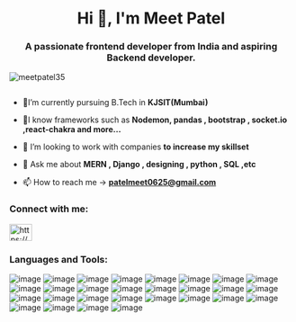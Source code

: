 <h1 align="center">Hi 👋, I'm Meet Patel</h1>
<h3 align="center">A passionate frontend developer from India and aspiring Backend developer.</h3>

<p align="left"> <img src="https://komarev.com/ghpvc/?username=meetpatel35&label=Profile%20views&color=0e75b6&style=flat" alt="meetpatel35" /> </p>

<p align="left"> <a href="https://twitter.com/" target="blank"><img src="https://img.shields.io/twitter/follow/?logo=twitter&style=for-the-badge" alt="" /></a> </p>

- 📖I’m currently pursuing B.Tech in **KJSIT(Mumbai)**

- 🔖I know frameworks such as **Nodemon, pandas , bootstrap , socket.io ,react-chakra and more...**

- 🔭 I’m looking to work with companies **to increase my skillset**

- 💬 Ask me about **MERN , Django , designing , python , SQL ,etc**

- 📫 How to reach me -> **patelmeet0625@gmail.com**

<h3 align="left">Connect with me:</h3>
<p align="left">
<a href="https://linkedin.com/in/https://www.linkedin.com/in/meet-patel-0a9ba825a" target="blank"><img align="center" src="https://raw.githubusercontent.com/rahuldkjain/github-profile-readme-generator/master/src/images/icons/Social/linked-in-alt.svg" alt="https://www.linkedin.com/in/meet-patel-0a9ba825a" height="30" width="40" /></a>
</p>

<h3 align="left">Languages and Tools:</h3>

![image](https://github.com/YashLoriya02/YashLoriya02/assets/143203752/2190be2d-18d6-49f7-95e1-adb80ec363ca) 
  ![image](https://github.com/YashLoriya02/YashLoriya02/assets/143203752/01572bb3-2b59-49c6-a2e5-e5ed02b452fd)
  ![image](https://github.com/YashLoriya02/YashLoriya02/assets/143203752/e1c178fa-524c-4cb5-a858-6a7700013924)
  ![image](https://github.com/YashLoriya02/YashLoriya02/assets/143203752/865139ef-0e15-4a63-834f-156c2fbfe4ac)
  ![image](https://github.com/YashLoriya02/YashLoriya02/assets/143203752/e8a48dc8-350d-4dc2-93ee-5ff49b4991ad)
  ![image](https://github.com/YashLoriya02/YashLoriya02/assets/143203752/7105e7e0-626f-4551-9387-703bc61f5659)
  ![image](https://github.com/YashLoriya02/YashLoriya02/assets/143203752/cae5c369-85e0-4416-932b-2abf73e98f8c)
  ![image](https://github.com/YashLoriya02/YashLoriya02/assets/143203752/5f576d2a-3d19-45d1-84e6-a954988cfa65)
  ![image](https://github.com/YashLoriya02/YashLoriya02/assets/143203752/0baed8d1-2516-4033-9b94-78df08fe096d)
  ![image](https://github.com/YashLoriya02/YashLoriya02/assets/143203752/e2643438-3934-449f-8519-342291670501)
  ![image](https://github.com/YashLoriya02/YashLoriya02/assets/143203752/4e8c9b99-842c-4b9f-a69b-1f6aa1c2fceb)
  ![image](https://github.com/YashLoriya02/YashLoriya02/assets/143203752/6c796ffb-90ac-405d-8164-75ad78905e28)
  ![image](https://github.com/YashLoriya02/YashLoriya02/assets/143203752/2461585e-3a1a-4e20-9f81-7c57bdde748d)
  ![image](https://github.com/YashLoriya02/YashLoriya02/assets/143203752/0c85d0cd-869f-459e-afc5-2ded579c4653)
  ![image](https://github.com/YashLoriya02/YashLoriya02/assets/143203752/8522df02-de63-4fec-9121-24e74582438b)
  ![image](https://github.com/YashLoriya02/YashLoriya02/assets/143203752/445b10f9-36d2-402a-98b4-0a66e3402382)
  ![image](https://github.com/YashLoriya02/YashLoriya02/assets/143203752/63eb6f95-63d6-4356-95d0-1d93ad0ae461)
  ![image](https://github.com/YashLoriya02/YashLoriya02/assets/143203752/9083b747-1f24-4ee7-babe-e3cf3878c87f)
  ![image](https://github.com/YashLoriya02/YashLoriya02/assets/143203752/12d48388-552d-4dba-85ee-857dc6027ff8)
  ![image](https://github.com/YashLoriya02/YashLoriya02/assets/143203752/71bf416e-8c75-40bc-8711-ff831dbee14b)
  ![image](https://github.com/YashLoriya02/YashLoriya02/assets/143203752/4d655d06-d797-48da-aca8-619a1a1fef6b)
  ![image](https://github.com/YashLoriya02/YashLoriya02/assets/143203752/b6951d60-2e9b-47c3-91ec-5ef6eef0e388)
  ![image](https://github.com/YashLoriya02/YashLoriya02/assets/143203752/ef93cbae-01e7-454b-bbdf-f28d7221a340)
  ![image](https://github.com/YashLoriya02/YashLoriya02/assets/143203752/a2bea5fb-5599-4046-ba8d-d0fbf99df6e1)
  ![image](https://github.com/YashLoriya02/YashLoriya02/assets/143203752/5fc90426-1594-4b92-ac6c-32e43cc866ec)
  ![image](https://github.com/YashLoriya02/YashLoriya02/assets/143203752/e09cc86d-bbd3-4ecc-8c01-bf6282ef07ea)
  ![image](https://github.com/YashLoriya02/YashLoriya02/assets/143203752/7b280582-19d2-4576-89a4-a5d865e227c7)
  ![image](https://github.com/YashLoriya02/YashLoriya02/assets/143203752/be16c5a1-79dc-461e-8200-c695f8e380ef)
